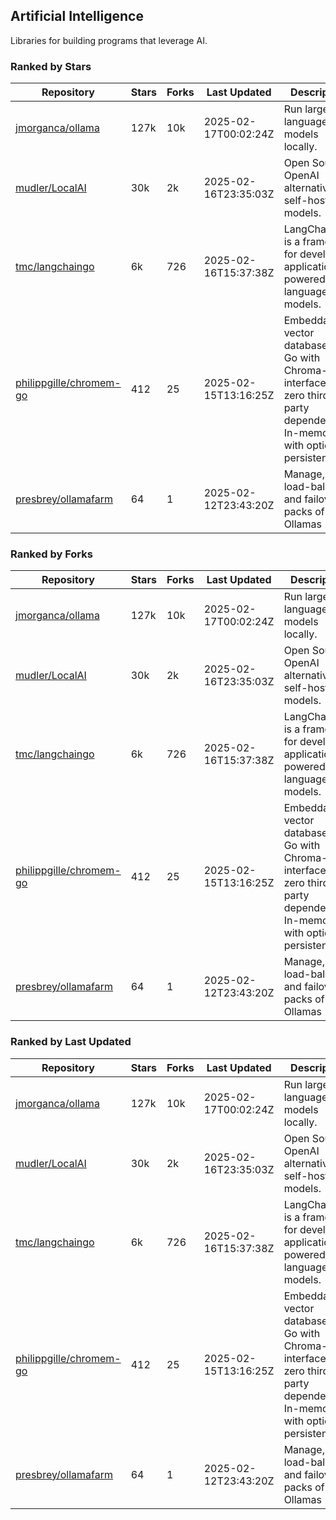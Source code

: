 ## Artificial Intelligence

Libraries for building programs that leverage AI.

### Ranked by Stars

| Repository | Stars | Forks | Last Updated | Description | 
|------------|-------|-------|--------------|-------------|
| [jmorganca/ollama](https://github.com/jmorganca/ollama) | 127k | 10k | 2025-02-17T00:02:24Z |  Run large language models locally. |
| [mudler/LocalAI](https://github.com/mudler/LocalAI) | 30k | 2k | 2025-02-16T23:35:03Z |  Open Source OpenAI alternative, self-host AI models. |
| [tmc/langchaingo](https://github.com/tmc/langchaingo) | 6k | 726 | 2025-02-16T15:37:38Z |  LangChainGo is a framework for developing applications powered by language models. |
| [philippgille/chromem-go](https://github.com/philippgille/chromem-go) | 412 | 25 | 2025-02-15T13:16:25Z |  Embeddable vector database for Go with Chroma-like interface and zero third-party dependencies. In-memory with optional persistence. |
| [presbrey/ollamafarm](https://github.com/presbrey/ollamafarm) | 64 | 1 | 2025-02-12T23:43:20Z |  Manage, load-balance, and failover packs of Ollamas |

### Ranked by Forks

| Repository | Stars | Forks | Last Updated | Description | 
|------------|-------|-------|--------------|-------------|
| [jmorganca/ollama](https://github.com/jmorganca/ollama) | 127k | 10k | 2025-02-17T00:02:24Z |  Run large language models locally. |
| [mudler/LocalAI](https://github.com/mudler/LocalAI) | 30k | 2k | 2025-02-16T23:35:03Z |  Open Source OpenAI alternative, self-host AI models. |
| [tmc/langchaingo](https://github.com/tmc/langchaingo) | 6k | 726 | 2025-02-16T15:37:38Z |  LangChainGo is a framework for developing applications powered by language models. |
| [philippgille/chromem-go](https://github.com/philippgille/chromem-go) | 412 | 25 | 2025-02-15T13:16:25Z |  Embeddable vector database for Go with Chroma-like interface and zero third-party dependencies. In-memory with optional persistence. |
| [presbrey/ollamafarm](https://github.com/presbrey/ollamafarm) | 64 | 1 | 2025-02-12T23:43:20Z |  Manage, load-balance, and failover packs of Ollamas |

### Ranked by Last Updated

| Repository | Stars | Forks | Last Updated | Description | 
|------------|-------|-------|--------------|-------------|
| [jmorganca/ollama](https://github.com/jmorganca/ollama) | 127k | 10k | 2025-02-17T00:02:24Z |  Run large language models locally. |
| [mudler/LocalAI](https://github.com/mudler/LocalAI) | 30k | 2k | 2025-02-16T23:35:03Z |  Open Source OpenAI alternative, self-host AI models. |
| [tmc/langchaingo](https://github.com/tmc/langchaingo) | 6k | 726 | 2025-02-16T15:37:38Z |  LangChainGo is a framework for developing applications powered by language models. |
| [philippgille/chromem-go](https://github.com/philippgille/chromem-go) | 412 | 25 | 2025-02-15T13:16:25Z |  Embeddable vector database for Go with Chroma-like interface and zero third-party dependencies. In-memory with optional persistence. |
| [presbrey/ollamafarm](https://github.com/presbrey/ollamafarm) | 64 | 1 | 2025-02-12T23:43:20Z |  Manage, load-balance, and failover packs of Ollamas |

